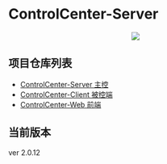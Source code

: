 # ControlCenter-Server

<div style="text-align: center">
<img src="https://travis-ci.org/johnpoint/ControlCenter-Server.svg?branch=master">
</div>

## 项目仓库列表

- [ControlCenter-Server 主控](https://github.com/johnpoint/ControlCenter-Server)
- [ControlCenter-Client 被控端](https://github.com/johnpoint/ControlCenter-Client)
- [ControlCenter-Web 前端](https://github.com/johnpoint/ControlCenter-Web)

## 当前版本

ver 2.0.12
